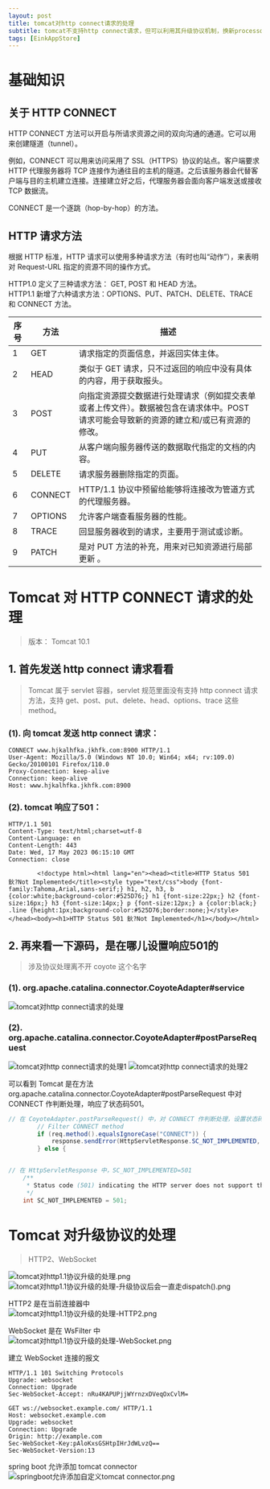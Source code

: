 ```yaml
---
layout: post
title: tomcat对http connect请求的处理
subtitle: tomcat不支持http connect请求，但可以利用其升级协议机制，换新processor，尝试实现http connect隧道代理
tags: [EinkAppStore]
---
```

# 基础知识
## 关于 HTTP CONNECT
HTTP CONNECT 方法可以开启与所请求资源之间的双向沟通的通道。它可以用来创建隧道（tunnel）。  

例如，CONNECT 可以用来访问采用了 SSL（HTTPS）协议的站点。客户端要求 HTTP 代理服务器将 TCP 连接作为通往目的主机的隧道。之后该服务器会代替客户端与目的主机建立连接。连接建立好之后，代理服务器会面向客户端发送或接收 TCP 数据流。  

CONNECT 是一个逐跳（hop-by-hop）的方法。  


## HTTP 请求方法
根据 HTTP 标准，HTTP 请求可以使用多种请求方法（有时也叫“动作”），来表明对 Request-URL 指定的资源不同的操作方式。 

HTTP1.0 定义了三种请求方法： GET, POST 和 HEAD 方法。  
HTTP1.1 新增了六种请求方法：OPTIONS、PUT、PATCH、DELETE、TRACE 和 CONNECT 方法。  

| 序号 | 方法    | 描述                                                                   |
| --- | ------  | ---                                                                    |
| 1	  | GET	    | 请求指定的页面信息，并返回实体主体。                                       |
| 2	  | HEAD	| 类似于 GET 请求，只不过返回的响应中没有具体的内容，用于获取报头。            |
| 3	  | POST	| 向指定资源提交数据进行处理请求（例如提交表单或者上传文件）。数据被包含在请求体中。POST 请求可能会导致新的资源的建立和/或已有资源的修改。 |
| 4	  | PUT	    | 从客户端向服务器传送的数据取代指定的文档的内容。                             |
| 5	  | DELETE	| 请求服务器删除指定的页面。                                                 |
| 6	  | CONNECT	| HTTP/1.1 协议中预留给能够将连接改为管道方式的代理服务器。                    |
| 7	  | OPTIONS	| 允许客户端查看服务器的性能。                                               |
| 8   | TRACE	| 回显服务器收到的请求，主要用于测试或诊断。                                   |
| 9	  | PATCH	| 是对 PUT 方法的补充，用来对已知资源进行局部更新 。                            |


# Tomcat 对 HTTP CONNECT 请求的处理
> 版本： Tomcat 10.1  

## 1. 首先发送 http connect 请求看看
> Tomcat 属于 servlet 容器，servlet 规范里面没有支持 http connect 请求方法，支持 get、post、put、delete、head、options、trace 这些 method。  
 
### (1). 向 tomcat 发送 http connect 请求：  
```
CONNECT www.hjkalhfka.jkhfk.com:8900 HTTP/1.1
User-Agent: Mozilla/5.0 (Windows NT 10.0; Win64; x64; rv:109.0) Gecko/20100101 Firefox/110.0
Proxy-Connection: keep-alive
Connection: keep-alive
Host: www.hjkalhfka.jkhfk.com:8900

```

### (2). tomcat 响应了501：  
```
HTTP/1.1 501
Content-Type: text/html;charset=utf-8
Content-Language: en
Content-Length: 443
Date: Wed, 17 May 2023 06:15:10 GMT
Connection: close

        <!doctype html><html lang="en"><head><title>HTTP Status 501 鈥?Not Implemented</title><style type="text/css">body {font-family:Tahoma,Arial,sans-serif;} h1, h2, h3, b {color:white;background-color:#525D76;} h1 {font-size:22px;} h2 {font-size:16px;} h3 {font-size:14px;} p {font-size:12px;} a {color:black;} .line {height:1px;background-color:#525D76;border:none;}</style></head><body><h1>HTTP Status 501 鈥?Not Implemented</h1></body></html>

```


## 2. 再来看一下源码，是在哪儿设置响应501的   
> 涉及协议处理离不开 coyote 这个名字  

### (1). org.apache.catalina.connector.CoyoteAdapter#service  
![tomcat对http connect请求的处理](../assets/downloads/tomcat%E5%AF%B9http%20connect%E7%9A%84%E5%A4%84%E7%90%86.png)

### (2). org.apache.catalina.connector.CoyoteAdapter#postParseRequest  
![tomcat对http connect请求的处理1](../assets/downloads/tomcat%E5%AF%B9http%20connect%E7%9A%84%E5%A4%84%E7%90%861.png)
![tomcat对http connect请求的处理2](../assets/downloads/tomcat%E5%AF%B9http%20connect%E7%9A%84%E5%A4%84%E7%90%862.png)

可以看到 Tomcat 是在方法 org.apache.catalina.connector.CoyoteAdapter#postParseRequest 中对 CONNECT 作判断处理，响应了状态码501。  
```java
// 在 CoyoteAdapter.postParseRequest() 中，对 CONNECT 作判断处理，设置状态码为501
        // Filter CONNECT method
        if (req.method().equalsIgnoreCase("CONNECT")) {
            response.sendError(HttpServletResponse.SC_NOT_IMPLEMENTED, sm.getString("coyoteAdapter.connect"));
        } else {


// 在 HttpServletResponse 中，SC_NOT_IMPLEMENTED=501
    /**
     * Status code (501) indicating the HTTP server does not support the functionality needed to fulfill the request.
     */
    int SC_NOT_IMPLEMENTED = 501;
```


# Tomcat 对升级协议的处理
> HTTP2、WebSocket  

![tomcat对http1.1协议升级的处理.png](../assets/downloads/tomcat%E5%AF%B9http1.1%E5%8D%8F%E8%AE%AE%E5%8D%87%E7%BA%A7%E7%9A%84%E5%A4%84%E7%90%86.png)
![tomcat对http1.1协议升级的处理-升级协议后会一直走dispatch().png](../assets/downloads/tomcat%E5%AF%B9http1.1%E5%8D%8F%E8%AE%AE%E5%8D%87%E7%BA%A7%E7%9A%84%E5%A4%84%E7%90%86-%E5%8D%87%E7%BA%A7%E5%8D%8F%E8%AE%AE%E5%90%8E%E4%BC%9A%E4%B8%80%E7%9B%B4%E8%B5%B0dispatch().png)

HTTP2 是在当前连接器中  
![tomcat对http1.1协议升级的处理-HTTP2.png](../assets/downloads/tomcat%E5%AF%B9http1.1%E5%8D%8F%E8%AE%AE%E5%8D%87%E7%BA%A7%E7%9A%84%E5%A4%84%E7%90%86-HTTP2.png)

WebSocket 是在 WsFilter 中  
![tomcat对http1.1协议升级的处理-WebSocket.png](../assets/downloads/tomcat%E5%AF%B9http1.1%E5%8D%8F%E8%AE%AE%E5%8D%87%E7%BA%A7%E7%9A%84%E5%A4%84%E7%90%86-WebSocket.png)

建立 WebSocket 连接的报文
```
HTTP/1.1 101 Switching Protocols
Upgrade: websocket
Connection: Upgrade
Sec-WebSocket-Accept: nRu4KAPUPjjWYrnzxDVeqOxCvlM=

```

```
GET ws://websocket.example.com/ HTTP/1.1
Host: websocket.example.com
Upgrade: websocket
Connection: Upgrade
Origin: http://example.com
Sec-WebSocket-Key:pAloKxsGSHtpIHrJdWLvzQ==
Sec-WebSocket-Version:13

```

spring boot 允许添加 tomcat connector
![springboot允许添加自定义tomcat connector.png](../assets/downloads/springboot%E5%85%81%E8%AE%B8%E6%B7%BB%E5%8A%A0%E8%87%AA%E5%AE%9A%E4%B9%89tomcat%20connector.png)





